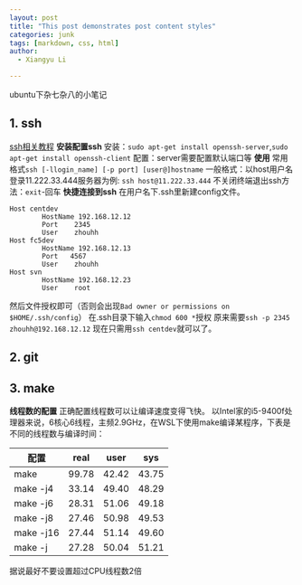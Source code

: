 ```yaml
---
layout: post
title: "This post demonstrates post content styles"
categories: junk
tags: [markdown, css, html]
author:
  - Xiangyu Li

---
```

ubuntu下杂七杂八的小笔记
## 1. ssh
[ssh相关教程](https://www.jb51.net/article/156422.htm)
**安装配置ssh**
安装：`sudo apt-get install openssh-server`,`sudo apt-get install openssh-client`
配置：server需要配置默认端口等
**使用**
常用格式`ssh [-llogin_name] [-p port] [user@]hostname`
一般格式：以host用户名登录11.222.33.444服务器为例:
`ssh host@11.222.33.444`
不关闭终端退出ssh方法：`exit`-回车
**快捷连接到ssh**
在用户名下.ssh里新建config文件。
```
Host centdev
        HostName 192.168.12.12
        Port    2345
        User    zhouhh
Host fc5dev
        HostName 192.168.12.13
        Port   4567
        User    zhouhh
Host svn
        HostName 192.168.12.23
        User    root
```
然后文件授权即可（否则会出现`Bad owner or permissions on $HOME/.ssh/config`）
在.ssh目录下输入`chmod 600 *`授权
原来需要`ssh -p 2345 zhouhh@192.168.12.12`
现在只需用`ssh centdev`就可以了。
## 2. git
## 3. make
**线程数的配置**
正确配置线程数可以让编译速度变得飞快。
以Intel家的i5-9400f处理器来说，6核心6线程，主频2.9GHz，在WSL下使用make编译某程序，下表是不同的线程数与编译时间：

|配置|real|user|sys|
| ------------ | ------------ | ------------ | ------------ |
|make     |99.78|42.42   |43.75   |
|make -j4 |33.14|49.40   |48.29   |
|make -j6 |28.31|51.06   |49.18   |
|make -j8 |27.46|50.98   |49.53   |
|make -j16|27.44|51.14   |49.60   |
|make -j  |27.28|50.04   |51.21   |


据说最好不要设置超过CPU线程数2倍
